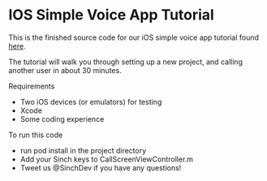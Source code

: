 # IOS Simple Voice App Tutorial #

This is the finished source code for our iOS simple voice app tutorial found [here](http://tutorial.sinch.com/ios-simple-voice-app-tutorial/).

The tutorial will walk you through setting up a new project, and calling another user in about 30 minutes.

Requirements

- Two iOS devices (or emulators) for testing
- Xcode
- Some coding experience 

To run this code
- run pod install in the project directory
- Add your Sinch keys to CallScreenViewController.m
- Tweet us @SinchDev if you have any questions!

